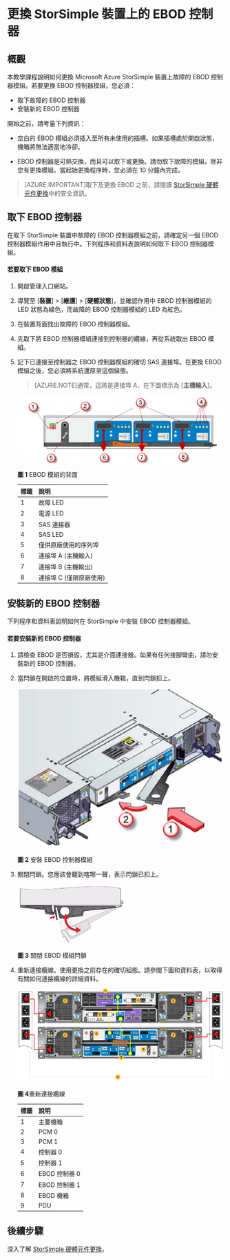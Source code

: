 <properties 
   pageTitle="更換 StorSimple 裝置上的 EBOD 控制器 | Microsoft Azure"
   description="說明如何取下並更換 StorSimple 8600 裝置上的一個或兩個 EBOD 控制器。"
   services="storsimple"
   documentationCenter=""
   authors="alkohli"
   manager="carolz"
   editor="" />
<tags 
   ms.service="storsimple"
   ms.devlang="NA"
   ms.topic="article"
   ms.tgt_pltfrm="NA"
   ms.workload="TBD"
   ms.date="08/12/2015"
   ms.author="alkohli" />

# 更換 StorSimple 裝置上的 EBOD 控制器

## 概觀

本教學課程說明如何更換 Microsoft Azure StorSimple 裝置上故障的 EBOD 控制器模組。若要更換 EBOD 控制器模組，您必須：

- 取下故障的 EBOD 控制器
- 安裝新的 EBOD 控制器

開始之前，請考量下列資訊：

- 空白的 EBOD 模組必須插入至所有未使用的插槽。如果插槽處於開啟狀態，機箱將無法適當地冷卻。

- EBOD 控制器是可熱交換，而且可以取下或更換。請勿取下故障的模組，除非您有更換模組。當起始更換程序時，您必須在 10 分鐘內完成。

>[AZURE.IMPORTANT]取下及更換 EBOD 之前，請閱讀 [StorSimple 硬體元件更換](storsimple-hardware-component-replacement.md)中的安全資訊。

## 取下 EBOD 控制器

在取下 StorSimple 裝置中故障的 EBOD 控制器模組之前，請確定另一個 EBOD 控制器模組作用中且執行中。下列程序和資料表說明如何取下 EBOD 控制器模組。

#### 若要取下 EBOD 模組

1. 開啟管理入口網站。

2. 導覽至 [**裝置**] > [**維護**] > [**硬體狀態**]，並確認作用中 EBOD 控制器模組的 LED 狀態為綠色，而故障的 EBOD 控制器模組的 LED 為紅色。

3. 在裝置背面找出故障的 EBOD 控制器模組。

4. 先取下將 EBOD 控制器模組連接到控制器的纜線，再從系統取出 EBOD 模組。

5. 記下已連接至控制器之 EBOD 控制器模組的確切 SAS 連接埠。在更換 EBOD 模組之後，您必須將系統還原至這個組態。

    >[AZURE.NOTE]通常，這將是連接埠 A，在下圖標示為 [**主機輸入**]。

    ![EBOD 控制器的後擋板](./media/storsimple-ebod-controller-replacement/IC741049.png)

     **圖 1** EBOD 模組的背面

    |標籤|說明|
    |:----|:----------|
    |1|故障 LED|
    |2|電源 LED|
    |3|SAS 連接器|
    |4|SAS LED|
    |5|僅供原廠使用的序列埠|
    |6|連接埠 A (主機輸入)|
    |7|連接埠 B (主機輸出)|
    |8|連接埠 C (僅限原廠使用)|

## 安裝新的 EBOD 控制器

下列程序和資料表說明如何在 StorSimple 中安裝 EBOD 控制器模組。

#### 若要安裝新的 EBOD 控制器

1. 請檢查 EBOD 是否損毀，尤其是介面連接器。如果有任何接腳彎曲，請勿安裝新的 EBOD 控制器。

2. 當閂鎖在開啟的位置時，將模組滑入機箱，直到閂鎖扣上。

    ![安裝 EBOD 控制器](./media/storsimple-ebod-controller-replacement/IC741050.png)

    **圖 2** 安裝 EBOD 控制器模組

3. 關閉閂鎖。您應該會聽到喀嚓一聲，表示閂鎖已扣上。

    ![鬆開 EBOD 閂鎖](./media/storsimple-ebod-controller-replacement/IC741047.png)

    **圖 3** 關閉 EBOD 模組閂鎖

4. 重新連接纜線。使用更換之前存在的確切組態。請參閱下圖和資料表，以取得有關如何連接纜線的詳細資料。

    ![將您的 4U 裝置接上纜線，以取得電源](./media/storsimple-ebod-controller-replacement/IC770723.png)

    **圖 4**重新連接纜線

    |標籤|說明|
    |:----|:----------|
    |1|主要機箱|
    |2|PCM 0|
    |3|PCM 1|
    |4|控制器 0|
    |5|控制器 1|
    |6|EBOD 控制器 0|
    |7|EBOD 控制器 1|
    |8|EBOD 機箱|
    |9|PDU|

## 後續步驟

深入了解 [StorSimple 硬體元件更換](storsimple-hardware-component-replacement.md)。

<!---HONumber=August15_HO7-->